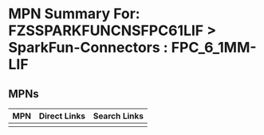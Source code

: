



# MPN Summary For: FZSSPARKFUNCNSFPC61LIF > SparkFun-Connectors : FPC_6_1MM-LIF

## MPNs
  

|MPN|Direct Links|Search Links|
| :--- | :--- | :--- |
||||

